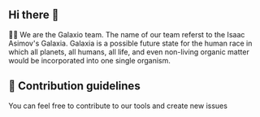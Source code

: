 ## Hi there 👋
🙋‍♀️ We are the Galaxio team. The name of our team referst to the Isaac Asimov's Galaxia. 
Galaxia is a possible future state for the human race in which all planets, all humans, all life, and even non-living organic matter would be incorporated into one single organism.

## 🌈 Contribution guidelines
You can feel free to contribute to our tools and create new issues

<!--

**Here are some ideas to get you started:**

🙋‍♀️ A short introduction - what is your organization all about?
🌈 Contribution guidelines - how can the community get involved?
👩‍💻 Useful resources - where can the community find your docs? Is there anything else the community should know?
🍿 Fun facts - what does your team eat for breakfast?
🧙 Remember, you can do mighty things with the power of [Markdown](https://docs.github.com/github/writing-on-github/getting-started-with-writing-and-formatting-on-github/basic-writing-and-formatting-syntax)
-->

